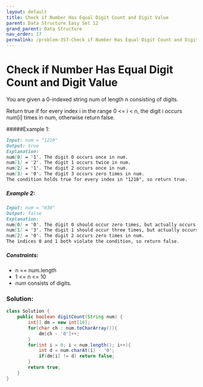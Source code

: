 ```yaml
---
layout: default
title: Check if Number Has Equal Digit Count and Digit Value
parent: Data Structure Easy Set 12
grand_parent: Data Structure
nav_order: 17
permalink: /problem-357-Check if Number Has Equal Digit Count and Digit Value/
---
```

# Check if Number Has Equal Digit Count and Digit Value
You are given a 0-indexed string num of length n consisting of digits.

Return true if for every index i in the range 0 <= i < n, the digit i occurs num[i] times in num, otherwise return false.

#####Example 1:
```markdown
Input: num = "1210"
Output: true
Explanation:
num[0] = '1'. The digit 0 occurs once in num.
num[1] = '2'. The digit 1 occurs twice in num.
num[2] = '1'. The digit 2 occurs once in num.
num[3] = '0'. The digit 3 occurs zero times in num.
The condition holds true for every index in "1210", so return true.
```
##### Example 2:
```markdown
Input: num = "030"
Output: false
Explanation:
num[0] = '0'. The digit 0 should occur zero times, but actually occurs twice in num.
num[1] = '3'. The digit 1 should occur three times, but actually occurs zero times in num.
num[2] = '0'. The digit 2 occurs zero times in num.
The indices 0 and 1 both violate the condition, so return false.
```
##### Constraints:
* n == num.length
* 1 <= n <= 10
* num consists of digits.

### Solution:
```java
class Solution {
    public boolean digitCount(String num) {
        int[] dm = new int[10];
        for(char ch : num.toCharArray()){
            dm[ch - '0']++;
        }
        for(int i = 0; i < num.length(); i++){
            int d = num.charAt(i) - '0';
            if(dm[i] != d) return false;
        }
        return true;
    }
}
```